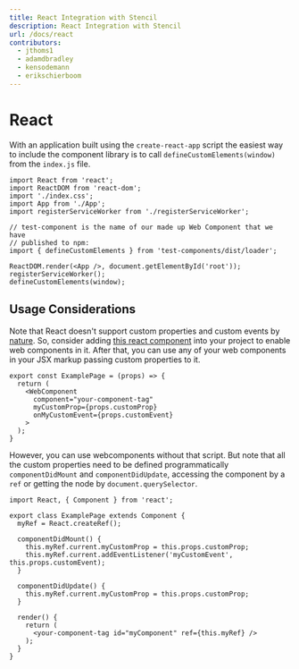```yaml
---
title: React Integration with Stencil
description: React Integration with Stencil
url: /docs/react
contributors:
  - jthoms1
  - adamdbradley
  - kensodemann
  - erikschierboom
---
```

# React

With an application built using the `create-react-app` script the easiest way to include the component library is to call `defineCustomElements(window)` from the `index.js` file.

```tsx
import React from 'react';
import ReactDOM from 'react-dom';
import './index.css';
import App from './App';
import registerServiceWorker from './registerServiceWorker';

// test-component is the name of our made up Web Component that we have
// published to npm:
import { defineCustomElements } from 'test-components/dist/loader';

ReactDOM.render(<App />, document.getElementById('root'));
registerServiceWorker();
defineCustomElements(window);
```

## Usage Considerations

Note that React doesn't support custom properties and custom events by [nature](https://reactjs.org/docs/web-components.html).
So, consider adding [this react component]() into your project to enable web components in it.
After that, you can use any of your web components in your JSX markup passing custom properties to it.

```tsx
export const ExamplePage = (props) => {
  return (
    <WebComponent
      component="your-component-tag"
      myCustomProp={props.customProp}
      onMyCustomEvent={props.customEvent}
    >
  );
}
```

However, you can use webcomponents without that script. But note that all the custom properties need to be defined programmatically  `componentDidMount` and `componentDidUpdate`, accessing the component by a `ref` or getting the node by `document.querySelector`.

```tsx
import React, { Component } from 'react';

export class ExamplePage extends Component {
  myRef = React.createRef();
  
  componentDidMount() {
    this.myRef.current.myCustomProp = this.props.customProp;
    this.myRef.current.addEventListener('myCustomEvent', this.props.customEvent);
  }
  
  componentDidUpdate() {
    this.myRef.current.myCustomProp = this.props.customProp;
  }
  
  render() {
    return (
      <your-component-tag id="myComponent" ref={this.myRef} />
    );
  }
}
```
